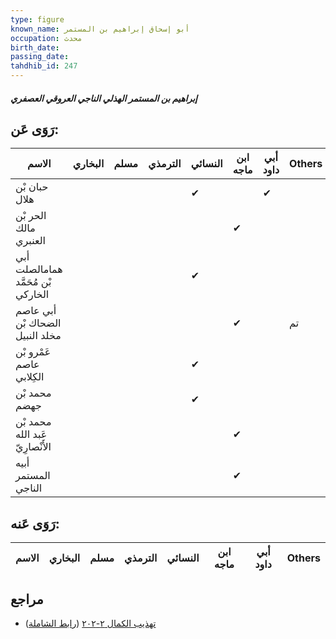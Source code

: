 ```yaml
---
type: figure
known_name: أبو إسحاق إبراهيم بن المستمر
occupation: محدث
birth_date:
passing_date:
tahdhib_id: 247
---
```

##### إبراهيم بن المستمر الهذلي الناجي العروقي العصفري

## رَوَى عَن:
| الاسم                              | البخاري | مسلم | الترمذي | النسائي | ابن ماجه | أبي داود | Others |
| ---------------------------------- | ------- | ---- | ------- | ------- | -------- | -------- | ------ |
| حبان بْن هلال                      |         |      |         | ✔       |          | ✔        |        |
| الحر بْن مالك العنبري              |         |      |         |         | ✔        |          |        |
| أبي همامالصلت بْن مُحَمَّد الخاركي |         |      |         | ✔       |          |          |        |
| أبي عاصم الضحاك بْن مخلد النبيل    |         |      |         |         | ✔        |          | تم     |
| عَمْرو بْن عاصم الكِلابي           |         |      |         | ✔       |          |          |        |
| محمد بْن جهضم                      |         |      |         | ✔       |          |          |        |
| محمد بْن عَبد الله الأَنْصارِيّ    |         |      |         |         | ✔        |          |        |
| أبيه المستمر الناجي                |         |      |         |         | ✔        |          |        |
## رَوَى عَنه:
| الاسم | البخاري | مسلم | الترمذي | النسائي | ابن ماجه | أبي داود | Others |
| ----- | ------- | ---- | ------- | ------- | -------- | -------- | ------ |
## مراجع
- [تهذيب الكمال ٢-٢٠٢](obsidian://open?vault=Tahdhib-al-Kamal&file=Figures/٢٤٧-إبراهيم%20بن%20المستمر%20الهذلي%20الناجي%20العروقي%20العصفري) ([رابط الشاملة](https://shamela.ws/book/3722/683))